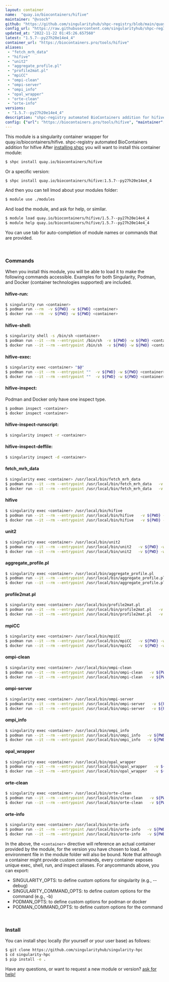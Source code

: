 ```yaml
---
layout: container
name:  "quay.io/biocontainers/hifive"
maintainer: "@vsoch"
github: "https://github.com/singularityhub/shpc-registry/blob/main/quay.io/biocontainers/hifive/container.yaml"
config_url: "https://raw.githubusercontent.com/singularityhub/shpc-registry/main/quay.io/biocontainers/hifive/container.yaml"
updated_at: "2022-11-22 01:45:26.657560"
latest: "1.5.7--py27h20e14e4_4"
container_url: "https://biocontainers.pro/tools/hifive"
aliases:
 - "fetch_mrh_data"
 - "hifive"
 - "unit2"
 - "aggregate_profile.pl"
 - "profile2mat.pl"
 - "mpiCC"
 - "ompi-clean"
 - "ompi-server"
 - "ompi_info"
 - "opal_wrapper"
 - "orte-clean"
 - "orte-info"
versions:
 - "1.5.7--py27h20e14e4_4"
description: "shpc-registry automated BioContainers addition for hifive"
config: {"url": "https://biocontainers.pro/tools/hifive", "maintainer": "@vsoch", "description": "shpc-registry automated BioContainers addition for hifive", "latest": {"1.5.7--py27h20e14e4_4": "sha256:82318eb1c9364828ce4e187f2f442edbfeaa7e2d8e6ca9a4eef94208094ad0e4"}, "tags": {"1.5.7--py27h20e14e4_4": "sha256:82318eb1c9364828ce4e187f2f442edbfeaa7e2d8e6ca9a4eef94208094ad0e4"}, "docker": "quay.io/biocontainers/hifive", "aliases": {"fetch_mrh_data": "/usr/local/bin/fetch_mrh_data", "hifive": "/usr/local/bin/hifive", "unit2": "/usr/local/bin/unit2", "aggregate_profile.pl": "/usr/local/bin/aggregate_profile.pl", "profile2mat.pl": "/usr/local/bin/profile2mat.pl", "mpiCC": "/usr/local/bin/mpiCC", "ompi-clean": "/usr/local/bin/ompi-clean", "ompi-server": "/usr/local/bin/ompi-server", "ompi_info": "/usr/local/bin/ompi_info", "opal_wrapper": "/usr/local/bin/opal_wrapper", "orte-clean": "/usr/local/bin/orte-clean", "orte-info": "/usr/local/bin/orte-info"}}
---
```


This module is a singularity container wrapper for quay.io/biocontainers/hifive.
shpc-registry automated BioContainers addition for hifive
After [installing shpc](#install) you will want to install this container module:


```bash
$ shpc install quay.io/biocontainers/hifive
```

Or a specific version:

```bash
$ shpc install quay.io/biocontainers/hifive:1.5.7--py27h20e14e4_4
```

And then you can tell lmod about your modules folder:

```bash
$ module use ./modules
```

And load the module, and ask for help, or similar.

```bash
$ module load quay.io/biocontainers/hifive/1.5.7--py27h20e14e4_4
$ module help quay.io/biocontainers/hifive/1.5.7--py27h20e14e4_4
```

You can use tab for auto-completion of module names or commands that are provided.

<br>

### Commands

When you install this module, you will be able to load it to make the following commands accessible.
Examples for both Singularity, Podman, and Docker (container technologies supported) are included.

#### hifive-run:

```bash
$ singularity run <container>
$ podman run --rm  -v ${PWD} -w ${PWD} <container>
$ docker run --rm  -v ${PWD} -w ${PWD} <container>
```

#### hifive-shell:

```bash
$ singularity shell -s /bin/sh <container>
$ podman run --it --rm --entrypoint /bin/sh  -v ${PWD} -w ${PWD} <container>
$ docker run --it --rm --entrypoint /bin/sh  -v ${PWD} -w ${PWD} <container>
```

#### hifive-exec:

```bash
$ singularity exec <container> "$@"
$ podman run --it --rm --entrypoint ""  -v ${PWD} -w ${PWD} <container> "$@"
$ docker run --it --rm --entrypoint ""  -v ${PWD} -w ${PWD} <container> "$@"
```

#### hifive-inspect:

Podman and Docker only have one inspect type.

```bash
$ podman inspect <container>
$ docker inspect <container>
```

#### hifive-inspect-runscript:

```bash
$ singularity inspect -r <container>
```

#### hifive-inspect-deffile:

```bash
$ singularity inspect -d <container>
```


#### fetch_mrh_data

```bash
$ singularity exec <container> /usr/local/bin/fetch_mrh_data
$ podman run --it --rm --entrypoint /usr/local/bin/fetch_mrh_data   -v ${PWD} -w ${PWD} <container> -c " $@"
$ docker run --it --rm --entrypoint /usr/local/bin/fetch_mrh_data   -v ${PWD} -w ${PWD} <container> -c " $@"
```


#### hifive

```bash
$ singularity exec <container> /usr/local/bin/hifive
$ podman run --it --rm --entrypoint /usr/local/bin/hifive   -v ${PWD} -w ${PWD} <container> -c " $@"
$ docker run --it --rm --entrypoint /usr/local/bin/hifive   -v ${PWD} -w ${PWD} <container> -c " $@"
```


#### unit2

```bash
$ singularity exec <container> /usr/local/bin/unit2
$ podman run --it --rm --entrypoint /usr/local/bin/unit2   -v ${PWD} -w ${PWD} <container> -c " $@"
$ docker run --it --rm --entrypoint /usr/local/bin/unit2   -v ${PWD} -w ${PWD} <container> -c " $@"
```


#### aggregate_profile.pl

```bash
$ singularity exec <container> /usr/local/bin/aggregate_profile.pl
$ podman run --it --rm --entrypoint /usr/local/bin/aggregate_profile.pl   -v ${PWD} -w ${PWD} <container> -c " $@"
$ docker run --it --rm --entrypoint /usr/local/bin/aggregate_profile.pl   -v ${PWD} -w ${PWD} <container> -c " $@"
```


#### profile2mat.pl

```bash
$ singularity exec <container> /usr/local/bin/profile2mat.pl
$ podman run --it --rm --entrypoint /usr/local/bin/profile2mat.pl   -v ${PWD} -w ${PWD} <container> -c " $@"
$ docker run --it --rm --entrypoint /usr/local/bin/profile2mat.pl   -v ${PWD} -w ${PWD} <container> -c " $@"
```


#### mpiCC

```bash
$ singularity exec <container> /usr/local/bin/mpiCC
$ podman run --it --rm --entrypoint /usr/local/bin/mpiCC   -v ${PWD} -w ${PWD} <container> -c " $@"
$ docker run --it --rm --entrypoint /usr/local/bin/mpiCC   -v ${PWD} -w ${PWD} <container> -c " $@"
```


#### ompi-clean

```bash
$ singularity exec <container> /usr/local/bin/ompi-clean
$ podman run --it --rm --entrypoint /usr/local/bin/ompi-clean   -v ${PWD} -w ${PWD} <container> -c " $@"
$ docker run --it --rm --entrypoint /usr/local/bin/ompi-clean   -v ${PWD} -w ${PWD} <container> -c " $@"
```


#### ompi-server

```bash
$ singularity exec <container> /usr/local/bin/ompi-server
$ podman run --it --rm --entrypoint /usr/local/bin/ompi-server   -v ${PWD} -w ${PWD} <container> -c " $@"
$ docker run --it --rm --entrypoint /usr/local/bin/ompi-server   -v ${PWD} -w ${PWD} <container> -c " $@"
```


#### ompi_info

```bash
$ singularity exec <container> /usr/local/bin/ompi_info
$ podman run --it --rm --entrypoint /usr/local/bin/ompi_info   -v ${PWD} -w ${PWD} <container> -c " $@"
$ docker run --it --rm --entrypoint /usr/local/bin/ompi_info   -v ${PWD} -w ${PWD} <container> -c " $@"
```


#### opal_wrapper

```bash
$ singularity exec <container> /usr/local/bin/opal_wrapper
$ podman run --it --rm --entrypoint /usr/local/bin/opal_wrapper   -v ${PWD} -w ${PWD} <container> -c " $@"
$ docker run --it --rm --entrypoint /usr/local/bin/opal_wrapper   -v ${PWD} -w ${PWD} <container> -c " $@"
```


#### orte-clean

```bash
$ singularity exec <container> /usr/local/bin/orte-clean
$ podman run --it --rm --entrypoint /usr/local/bin/orte-clean   -v ${PWD} -w ${PWD} <container> -c " $@"
$ docker run --it --rm --entrypoint /usr/local/bin/orte-clean   -v ${PWD} -w ${PWD} <container> -c " $@"
```


#### orte-info

```bash
$ singularity exec <container> /usr/local/bin/orte-info
$ podman run --it --rm --entrypoint /usr/local/bin/orte-info   -v ${PWD} -w ${PWD} <container> -c " $@"
$ docker run --it --rm --entrypoint /usr/local/bin/orte-info   -v ${PWD} -w ${PWD} <container> -c " $@"
```



In the above, the `<container>` directive will reference an actual container provided
by the module, for the version you have chosen to load. An environment file in the
module folder will also be bound. Note that although a container
might provide custom commands, every container exposes unique exec, shell, run, and
inspect aliases. For anycommands above, you can export:

 - SINGULARITY_OPTS: to define custom options for singularity (e.g., --debug)
 - SINGULARITY_COMMAND_OPTS: to define custom options for the command (e.g., -b)
 - PODMAN_OPTS: to define custom options for podman or docker
 - PODMAN_COMMAND_OPTS: to define custom options for the command

<br>

### Install

You can install shpc locally (for yourself or your user base) as follows:

```bash
$ git clone https://github.com/singularityhub/singularity-hpc
$ cd singularity-hpc
$ pip install -e .
```

Have any questions, or want to request a new module or version? [ask for help!](https://github.com/singularityhub/singularity-hpc/issues)